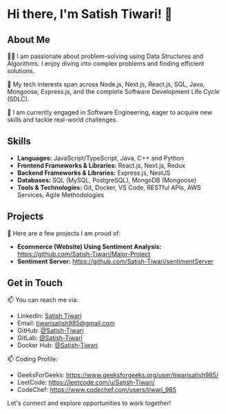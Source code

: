# Hi there, I'm Satish Tiwari! 👋

## About Me

👨‍💻 I am passionate about problem-solving using Data Structures and Algorithms. I enjoy diving into complex problems and finding efficient solutions.

🌱 My tech interests span across Node.js, Next.js, React.js, SQL, Java, Mongoose, Express.js, and the complete Software Development Life Cycle (SDLC).

💼 I am currently engaged in Software Engineering, eager to acquire new skills and tackle real-world challenges.

## Skills

- **Languages:** JavaScript/TypeScript, Java, C++ and Python 
- **Frontend Frameworks & Libraries:** React.js, Next.js, Redux
- **Backend Frameworks & Libraries:** Express.js, NestJS
- **Databases:** SQL (MySQL, PostgreSQL), MongoDB (Mongoose)
- **Tools & Technologies:** Git, Docker, VS Code, RESTful APIs, AWS Services, Agile Methodologies

## Projects

🚀 Here are a few projects I am proud of:

- **Ecommerce (Website) Using Sentiment Analysis:** https://github.com/Satish-Tiwari/Major-Project
- **Sentiment Server:** https://github.com/Satish-Tiwari/sentimentServer

## Get in Touch

📫 You can reach me via:

- LinkedIn: [Satish Tiwari](https://www.linkedin.com/in/satish-tiwari-096435203/)
- Email: tiwarisatish985@gmail.com
- GitHub: [@Satish-Tiwari](https://github.com/Satish-Tiwari)
- GitLab: [@Satish-Tiwari](https://gitlab.com/tiwarisatish985)
- Docker Hub: [@Satish-Tiwari](https://hub.docker.com/u/tiwarisatish985)

📫 Coding Profile:

- GeeksForGeeks: https://www.geeksforgeeks.org/user/tiwarisatish985/
- LeetCode: https://leetcode.com/u/Satish-Tiwari/
- CodeChef: https://www.codechef.com/users/tiwari_985

Let's connect and explore opportunities to work together!
